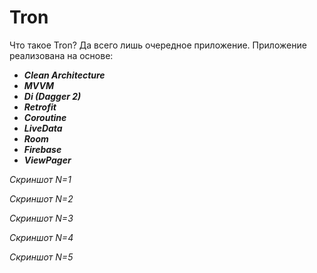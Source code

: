 # Tron
Что такое Tron? Да всего лишь очередное приложение.
Приложение реализована на основе:
* **_Clean Architecture_**
* **_MVVM_**
* **_Di (Dagger 2)_**
* **_Retrofit_**
* **_Coroutine_**
* **_LiveData_**
* **_Room_**
* **_Firebase_**
* **_ViewPager_**

_Скриншот N=1_
[](screenshot/screenshot_1.png)

_Скриншот N=2_
[](screenshot/screenshot_2.png)

_Скриншот N=3_
[](screenshot/screenshot_3.png)

_Скриншот N=4_
[](screenshot/screenshot_4.png)

_Скриншот N=5_
[](screenshot/screenshot_6.png)